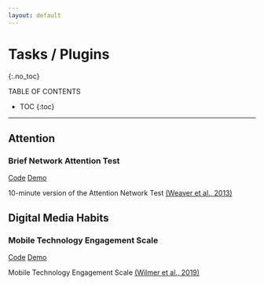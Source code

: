 ```yaml
---
layout: default
---
```


# Tasks / Plugins
{:.no_toc}

TABLE OF CONTENTS

* TOC
{:toc}

<hr>

## Attention

### Brief Network Attention Test

<div class="button-container">
  <a href="https://github.com/TUcablab/cablab/tree/main/tasks/brief_attention_network_test" class="demo-button code-button">Code</a>
  <a href="./tasks/brief_attention_network_test/experiment.html" class="demo-button demo-button-style">Demo</a>
</div>

10-minute version of the Attention Network Test <a href="https://pubmed-ncbi-nlm-nih-gov.libproxy.temple.edu/24205860/">(Weaver et al., 2013)</a>


## Digital Media Habits

### Mobile Technology Engagement Scale

<div class="button-container">
  <a href="https://github.com/TUcablab/cablab/tree/main/surveys/MTES" class="demo-button code-button">Code</a>
  <a href="./surveys/MTES/experiment.html" class="demo-button demo-button-style">Demo</a>
</div>

Mobile Technology Engagement Scale <a href="https://academic-oup-com.libproxy.temple.edu/scan/article/14/4/367/5479340">(Wilmer et al., 2019)</a>